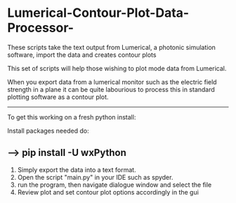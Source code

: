 # Lumerical-Contour-Plot-Data-Processor-
These scripts take the text output from Lumerical, a photonic simulation software, import the data and creates contour plots

This set of scripts will help those wishing to plot mode data from Lumerical.

When you export data from a lumerical monitor such as the electric field
strength in a plane it can be quite labourious to process this in standard 
plotting software as a contour plot.

---------------------
To get this working on a fresh python install:

Install packages needed do:

--> pip install -U wxPython
---------------------

1) Simply export the data into a text format. 
2) Open the script "main.py" in your IDE such as spyder. 
3) run the program, then navigate dialogue window and select the file
4) Review plot and set contour plot options accordingly in the gui

